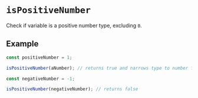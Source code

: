 # `isPositiveNumber`

Check if variable is a positive number type, excluding `0`.

## Example

```ts
const positiveNumber = 1;

isPositiveNumber(aNumber); // returns true and narrows type to number for aNumber

const negativeNumber = -1;

isPositiveNumber(negativeNumber); // returns false
```
